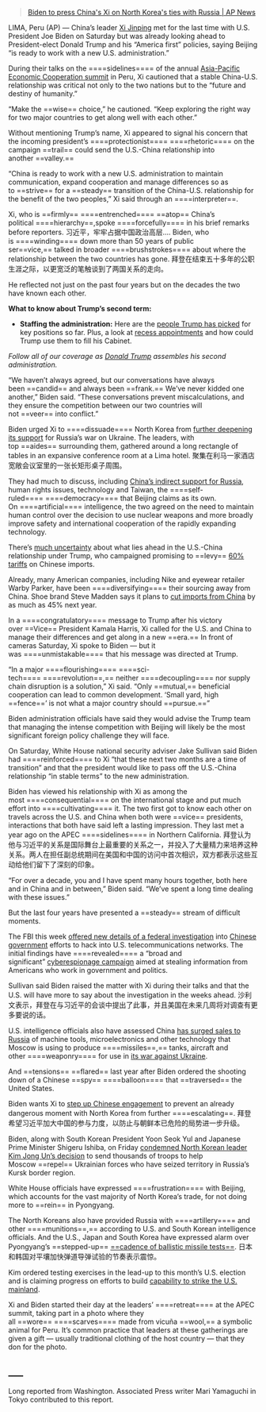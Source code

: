 > [Biden to press China's Xi on North Korea's ties with Russia | AP News](https://apnews.com/article/biden-xi-china-north-korea-russia-88725252ce926384aaf36004b9f863b3)


LIMA, Peru (AP) — China’s leader [Xi Jinping](https://apnews.com/hub/xi-jinping) met for the last time with U.S. President Joe Biden on Saturday but was already looking ahead to President-elect Donald Trump and his “America first” policies, saying Beijing “is ready to work with a new U.S. administration.”

During their talks on the ====sidelines==== of the annual [Asia-Pacific Economic Cooperation summit](https://apnews.com/article/peru-apec-biden-xi-lima-china-fc2ac014b2f7314bfa1a53351b0bc3a7) in Peru, Xi cautioned that a stable China-U.S. relationship was critical not only to the two nations but to the “future and destiny of humanity.”

“Make the ==wise== choice,” he cautioned. “Keep exploring the right way for two major countries to get along well with each other.”

Without mentioning Trump’s name, Xi appeared to signal his concern that the incoming president’s ====protectionist==== ====rhetoric==== on the campaign ==trail== could send the U.S.-China relationship into another ==valley.==

“China is ready to work with a new U.S. administration to maintain communication, expand cooperation and manage differences so as to ==strive== for a ==steady== transition of the China-U.S. relationship for the benefit of the two peoples,” Xi said through an ====interpreter==.

Xi, who is ==firmly== ====entrenched==== ==atop== China’s political ====hierarchy==,spoke ====forcefully==== in his brief remarks before reporters.
习近平，牢牢占据中国政治高层....
Biden, who is ====winding==== down more than 50 years of public ser==vice,== talked in broader ====brushstrokes==== about where the relationship between the two countries has gone.
拜登在结束五十多年的公职生涯之际，以更宽泛的笔触谈到了两国关系的走向。


He reflected not just on the past four years but on the decades the two have known each other.

**What to know about Trump’s second term:**  

- **Staffing the administration:** Here are the [people Trump has picked](https://apnews.com/article/trump-staff-picks-stefanik-wiles-stephen-miller-tom-homan-243d73610b03a3ee18c4d5f68756af7c) for key positions so far. Plus, a look at [recess appointments](https://apnews.com/article/recess-appointments-trump-cabinet-gop-senate-f484a152e152e8495254d1f83877c71a) and how could Trump use them to fill his Cabinet.

_Follow all of our coverage as_ [_Donald Trump_](https://apnews.com/hub/donald-trump) _assembles his second administration._

“We haven’t always agreed, but our conversations have always been ==candid== and always been ==frank.== We’ve never kidded one another,” Biden said. “These conversations prevent miscalculations, and they ensure the competition between our two countries will not ==veer== into conflict.”

Biden urged Xi to ====dissuade==== North Korea from [further deepening its support](https://apnews.com/article/north-korea-russia-ukraine-059d73e4c3492c19b555476b2fb45ca9) for Russia’s war on Ukraine. The leaders, with top ==aides== surrounding them, gathered around a long rectangle of tables in an expansive conference room at a Lima hotel.
聚集在利马一家酒店宽敞会议室里的一张长矩形桌子周围。

They had much to discuss, including [China’s indirect support for Russia](https://apnews.com/article/china-russia-sanctions-united-states-ukraine-drones-49e4e56bb37ee46faf028f649df140b0), human rights issues, technology and Taiwan, the ====self-ruled==== ====democracy==== that Beijing claims as its own. On ====artificial==== intelligence, the two agreed on the need to maintain human control over the decision to use nuclear weapons and more broadly improve safety and international cooperation of the rapidly expanding technology.

There’s [much uncertainty](https://apnews.com/article/trump-china-tariffs-taiwan-foreign-policy-7351ce1069654f1c1aefb560b36dcc17) about what lies ahead in the U.S.-China relationship under Trump, who campaigned promising to ==levy== [60% tariffs](https://apnews.com/article/tariffs-trump-taxes-imports-inflation-consumers-prices-c2eef295a078a76ce2bb7fedb0c5e58c) on Chinese imports.

Already, many American companies, including Nike and eyewear retailer Warby Parker, have been ====diversifying==== their sourcing away from China. Shoe brand Steve Madden says it plans to [cut imports from China](https://apnews.com/article/steve-madden-china-tariffs-trump-9df8a62a4b7552b1702ac3649dcab5f1) by as much as 45% next year.

In a ====congratulatory==== message to Trump after his victory over ==Vice== President Kamala Harris, Xi called for the U.S. and China to manage their differences and get along in a new ==era.== In front of cameras Saturday, Xi spoke to Biden — but it was ====unmistakable==== that his message was directed at Trump.

“In a major ====flourishing==== ====sci-tech==== ====revolution==,== neither ====decoupling==== nor supply chain disruption is a solution,” Xi said. “Only ==mutual,== beneficial cooperation can lead to common development. ‘Small yard, high ==fence==’ is not what a major country should ==pursue.==”

Biden administration officials have said they would advise the Trump team that managing the intense competition with Beijing will likely be the most significant foreign policy challenge they will face.

On Saturday, White House national security adviser Jake Sullivan said Biden had ====reinforced==== to Xi “that these next two months are a time of transition” and that the president would like to pass off the U.S.-China relationship “in stable terms” to the new administration.

Biden has viewed his relationship with Xi as among the most ====consequential==== on the international stage and put much effort into ====cultivating==== it. The two first got to know each other on travels across the U.S. and China when both were ==vice== presidents, interactions that both have said left a lasting impression. They last met a year ago on the APEC ====sidelines==== in Northern California.
拜登认为他与习近平的关系是国际舞台上最重要的关系之一，并投入了大量精力来培养这种关系。两人在担任副总统期间在美国和中国的访问中首次相识，双方都表示这些互动给他们留下了深刻的印象。

“For over a decade, you and I have spent many hours together, both here and in China and in between,” Biden said. “We’ve spent a long time dealing with these issues.”

But the last four years have presented a ==steady== stream of difficult moments.

The FBI this week [offered new details of a federal investigation](https://apnews.com/article/china-fbi-hacking-flax-typhoon-trump-ed1c4c2cf6fc3b07834c799add215f44) into [Chinese government](https://apnews.com/hub/china) efforts to hack into U.S. telecommunications networks. The initial findings have ====revealed==== a “broad and significant” [cyberespionage campaign](https://apnews.com/hub/espionage) aimed at stealing information from Americans who work in government and politics.

Sullivan said Biden raised the matter with Xi during their talks and that the U.S. will have more to say about the investigation in the weeks ahead.
沙利文表示，拜登在与习近平的会谈中提出了此事，并且美国在未来几周将对调查有更多要说的话。

U.S. intelligence officials also have assessed China [has surged sales to Russia](https://apnews.com/article/united-states-china-russia-ukraine-war-265df843be030b7183c95b6f3afca8ec) of machine tools, microelectronics and other technology that Moscow is using to produce ====missiles==,== tanks, aircraft and other ====weaponry==== for use in [its war against Ukraine](https://apnews.com/hub/ukraine).

And ==tensions== ==flared== last year after Biden ordered the shooting down of a Chinese ==spy== ====balloon==== that ==traversed== the United States.

Biden wants Xi to [step up Chinese engagement](https://apnews.com/article/china-north-korea-russia-ukraine-united-states-0d28afb21d3afbdbb3cb9c29a945c3f5) to prevent an already dangerous moment with North Korea from further ====escalating==.
拜登希望习近平加大中国的参与力度，以防止与朝鲜本已危险的局势进一步升级。

Biden, along with South Korean President Yoon Seok Yul and Japanese Prime Minister Shigeru Ishiba, on Friday [condemned North Korean leader Kim Jong Un’s decision](https://apnews.com/article/biden-south-korea-japan-north-korea-russia-24e1a85916b650c130c5b167cd3c8b79) to send thousands of troops to help Moscow ==repel== Ukrainian forces who have seized territory in Russia’s Kursk border region.

White House officials have expressed ====frustration==== with Beijing, which accounts for the vast majority of North Korea’s trade, for not doing more to ==rein== in Pyongyang.

The North Koreans also have provided Russia with ====artillery==== and other ====munitions==,== according to U.S. and South Korean intelligence officials. And the U.S., Japan and South Korea have expressed alarm over Pyongyang’s ==stepped-up== [==cadence of ballistic missile tests==](https://apnews.com/article/north-korea-missile-launch-united-states-4173ce128b8336b2cb315a3bf62c6980).
日本和韩国对平壤加快弹道导弹试验的节奏表示震惊。

Kim ordered testing exercises in the lead-up to this month’s U.S. election and is claiming progress on efforts to build [capability to strike the U.S. mainland](https://apnews.com/article/north-korea-missile-launch-377c07eac46ad41bda0d4445df6f51d5).

Xi and Biden started their day at the leaders’ ====retreat==== at the APEC summit, taking part in a photo where they all ==wore== ====scarves==== made from vicuña ==wool,== a symbolic animal for Peru. It’s common practice that leaders at these gatherings are given a gift — usually traditional clothing of the host country — that they don for the photo.

## ___

Long reported from Washington. Associated Press writer Mari Yamaguchi in Tokyo contributed to this report.